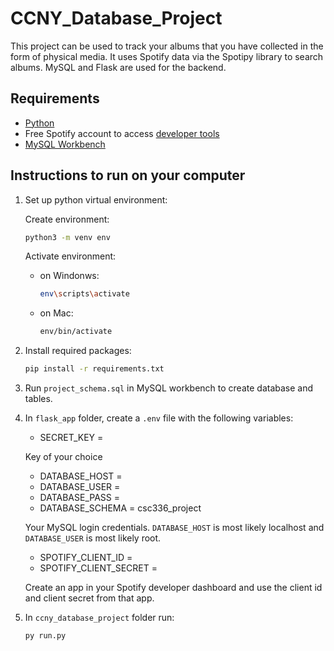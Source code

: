 # CCNY_Database_Project

This project can be used to track your albums that you have collected in the form of physical media. It uses Spotify data via the Spotipy library to search albums. MySQL and Flask are used for the backend.

## Requirements 

- [Python](https://www.python.org/downloads/)
- Free Spotify account to access [developer tools](https://developer.spotify.com/dashboard/)
- [MySQL Workbench](https://dev.mysql.com/doc/workbench/en/wb-windows.html)

## Instructions to run on your computer

1. Set up python virtual environment: 
    
    Create environment: 
    ```bash
    python3 -m venv env
    ```

    Activate environment:

    - on Windonws: 
        ```bash
        env\scripts\activate
        ```

    - on Mac: 
        ```bash
        env/bin/activate
        ```

2. Install required packages: 
    ```bash
    pip install -r requirements.txt
    ```

3. Run `project_schema.sql` in MySQL workbench to create database and tables.

4. In `flask_app` folder, create a `.env` file with the following variables:
    - SECRET_KEY = 

    Key of your choice 

    - DATABASE_HOST = 
    - DATABASE_USER = 
    - DATABASE_PASS = 
    - DATABASE_SCHEMA = csc336_project

    Your MySQL login credentials. `DATABASE_HOST` is most likely localhost and `DATABASE_USER` is most likely root.

    - SPOTIFY_CLIENT_ID = 
    - SPOTIFY_CLIENT_SECRET = 

    Create an app in your Spotify developer dashboard and use the client id and client secret from that app.

5. In `ccny_database_project` folder run: 
    ```bash
    py run.py
    ```